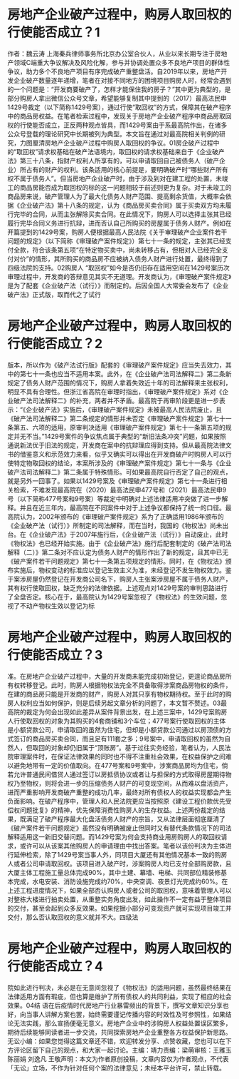 # 房地产企业破产过程中，购房人取回权的行使能否成立？1

作者：魏云涛 上海秦兵律师事务所北京办公室合伙人，从业以来长期专注于房地产领域C端重大争议解决及风险化解，参与并协调处置众多不良地产项目的群体性争议，助力多个不良地产项目有序完成破产重整盘活。自2019年以来，房地产开发企业破产数量逐年递增，笔者在对接不同地方的困境项目购房人时，经常会遇到的一个问题是：“开发商要破产了，怎样才能保住我的房子？”其中更为典型的，是部分购房人拿出微信公众号文章，希望能够复制其中提到的（2017）最高法民申1429号裁定（以下简称1429号案），通过行使“取回权”的方式，保障其在破产程序中的商品房权益。在笔者检索过程中，发现关于房地产企业破产程序中商品房取回权的行使能否成立，正反两种观点皆具，而1429号案由于系最高院作出，在诸多公众号登载的理论研究中长期被列为典型。本文旨在通过对最高院相关判例的研究，力图厘清房地产企业破产过程中购房人取回权的争议。01房企破产过程中的“取回权”请求权基础在破产法语境内，取回权的请求权基础来自于《企业破产法》第三十八条，指财产权利人所享有的，可以申请取回自己被债务人（破产企业）所占有的财产的权利。该条适用的核心前提是，要明确破产时“哪些财产所有权不属于债务人”。但当房地产企业破产时，由于涉及到对在建工程的处置，未竣工的商品房能否成为取回权的标的这一问题相较于前述则更为复杂。对于未竣工的商品房来说，破产管理人为了最大化债务人财产范围、提高剩余货值，大概率会依据《企业破产法》第十八条的规定，认为《商品房买卖合同》属于买卖双方均未履行完毕的合同，从而主张解除买卖合同。在此情况下，购房人可以选择主张其已经履行完毕合同义务进行抗辩，进而否认自己所购买的房屋属于债务人财产。例如在开篇提到的1429号案，购房人便根据最高人民法院《关于审理破产企业案件若干问题的规定》（以下简称《审理破产案件规定》）第七十一条的规定，主张其已经支付全款，符合该条第五项“在特定物买卖中，尚未转移占有，但相对人已经完全支付对价”的情形，其所购买的商品房不应被纳入债务人财产进行处置，最终得到了四级法院的支持。02购房人 “取回权”如今是否仍旧存在适用空间在1429号案历次审理过程中，开发商的答辩意见其实不无道理。开发商认为，《审理破产案件规定》是为了配套《企业破产法（试行）》而制定的。后因全国人大常委会发布了《企业破产法》正式版，取而代之了试行

# 房地产企业破产过程中，购房人取回权的行使能否成立？2

版本，所以作为《破产法试行版》配套的《审理破产案件规定》应当失去效力，其中的第七十一条也应当不适用本案。此外，在《企业破产法司法解释二》第二条新规定了债务人财产范围的情况下，购房人拿着失效近十年的司法解释来主张权利，明显不具有合理性。但浙江省高院在审理时指出，《审理破产案件规定》系对《企业破产法司法解释二》的补充，两者并不矛盾。最高院于再审阶段更是进一步表示：“《企业破产法》实施后，《审理破产案件规定》未被最高人民法院废止，且《破产法司法解释二》第二条规定的情形并未否定《审理破产案件规定》第七十一条第五、六项的适用，原审判决适用《审理破产案件规定》第七十一条第五项的规定并无不当。”1429号案件的争议焦点属于典型的“新旧法条冲突”问题，如果按照通说新法优于旧法的规定，开发商在案中的抗辩理应得到支持。但从最高院法律文书的借鉴意义和示范效力来看，似乎又确实可以得出在开发商破产时购房人可以行使特定物取回权的结论，本案所涉及的《审理破产案件规定》第七十一条与《企业破产法司法解释二》第二条属于特殊情形。可如果最高院自行否定了自己的观点，就是另外一回事了。如果以1429号案及《审理破产案件规定》第七十一条进行相关检索，不难发现最高院在（2020）最高法民申477号和（2021）最高法民申9号（以下简称477号案和9号案）等裁定中明确对上述法律适用冲突做了进一步解释。并且在近三年内，最高院在不同案件中对于上述争议都保持了统一的口径。最高院认为，2002年颁布的《审理破产案件规定》系为了正确适用1986年颁布的《企业破产法（试行）》所制定的司法解释，而在当时，我国的《物权法》尚未出台。在《企业破产法》于2007年施行后，《企业破产法（试行）》自动废止，此时《物权法》也已经开始实施。由于《企业破产法》施行后配套制定的《破产法司法解释（二）》第二条对不应认定为债务人财产的情形作出了新的规定，且其中已无《破产案件若干问题规定》第七十一条第五项规定的情形。同时，在《物权法》颁布实施后，物权变动的标准应以登记生效主义为准，未经登记不发生物权效力。鉴于案涉房屋仍然登记在开发商公司名下，购房人主张案涉房屋不属于债务人财产，其有权行使取回权，缺乏充分的法律依据。上述观点对1429号案的审判思路进行了全盘否定。核心在于，最高院认为1429号案忽视了《物权法》的生效问题，忽视了不动产物权生效以登记为标

# 房地产企业破产过程中，购房人取回权的行使能否成立？3

准。在房地产企业破产过程中，大量的开发商未能完成初始登记，更遑论商品房所有权转移登记。此时，购房人根据物权法完全不具备取得涉案商品房物权的条件，在建的商品房只能是开发商的财产，购房人对其只享有物权期待权。至于此时的购房人权利应当如何保护，则是后续另起文章分析的问题了，本文暂不赘述。03最高院的裁定为何会出现如此差异从案件背景出发，在上述三案中，1429号案购房人行使取回权的对象为其购买的4套商铺和3个车位；477号案行使取回权的主体是小额贷款公司，申请取回的虽然为住宅，但却是小额贷款公司通过以房顶债的方式签订的商品房买卖合同，而且足有111套之多；9号案中，申请取回权的虽然为自然人，但取回的对象却仍旧属于“顶账房”。基于过往实务经验，笔者认为，人民法院审理案件时，在保证法律效果的同时也不得不注重社会效果，在权益保护之间难以避免地带有一定的价值取向。在477号案和9号案中，涉案商品房均为住宅，倘若允许普通民间借贷人通过签订以房抵债协议或者让与担保的方式取得房屋期待物权乃至物权，则将会进一步的压缩债务人财产的可变现空间，从而难以盘活资产，进而严重影响开发商破产重整的成功几率，最终对所有债权人的权益实现都会产生负面影响。在破产程序中，管理人和人民法院更应当按照原《建设工程价款优先受偿权问题批复》的精神，优先保障消费性购房人的生存权益。上述两份裁定的结果，既满足了破产程序最大化盘活债务人财产的宗旨，又从法律层面彻底厘清了《破产案件若干问题规定》虽然没有明确被废止但同时又有替代条款情况下的司法解释适用这一新旧交替问题。而1429号案为何会支持商业用房购房人的取回权请求，或许可以从该案其他购房人的申请理由中找出答案。笔者以该份判决为主体进行延伸检索，除了1429号案当事人外，同项目大厦还有其他情况基本一致的购房人或者公司申请取回权。该项目进入破产时，涉案购房人均已支付全部购房款，且大厦主体工程施工量总体完成90%，其中土建、幕墙、电梯、共同部位精装修基本完成，水电安装、消防设施完成约70%，中央空调、夜景灯光完成约60%。在上述工程进度情况下，如果全部否认购房人或者公司的取回权，意味着管理人可以对整栋大楼进行拍卖处置，从重整实务角度出发，如此操作不一定有益于整体项目的交付，甚至会起到众多反效果。如果挖掘小部分可变现资产就可实现项目竣工并交付，那么否认取回权的意义就并不大。四级法

# 房地产企业破产过程中，购房人取回权的行使能否成立？4

院如此进行判决，未必是在无意间忽视了《物权法》的适用问题，虽然最终结果在法律适用方面有瑕疵，但也算是维护了所有债权人的共同利益，实现了相应的社会效果。04结 语在后疫情时代房地产行业暴雷频出的背景下，撰写文章知识分享也好，向当事人讲解方案也罢，始终需要谨记传播内容的时效性及可参照性，如果结论无法实践，那么宣扬便毫无意义。房地产企业中的涉购房人权益处置误区繁多，期待后续能够同读者进一步交流，共同探索房地产企业重整各方权益保护新思路。无讼小编：如果您觉得这篇文章还不错，欢迎转发分享、点赞收藏，您也可以在下方评论区留下自己的观点，和大家一起讨论。主编：靖力责编：梁萌审核：王雅玉 陈丽娟 刘逸凡 王敬声明：本文为作者原创投稿，文章内容仅为作者观点，不代表「无讼」立场，不作为针对任何个案的法律意见；未经本平台许可，禁止转载。

